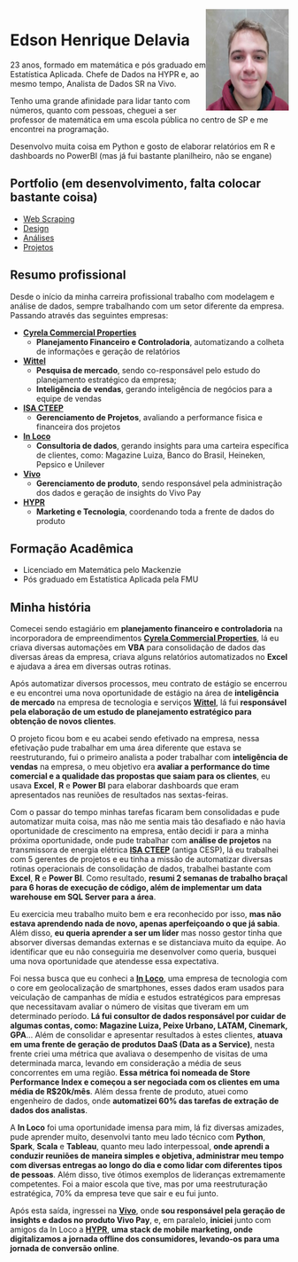 <img align="right" width="150" height="183" src="https://github.com/the-data-dude/portfolio/blob/master/profile_utils/me.jpg?raw=true">

# Edson Henrique Delavia

23 anos, formado em matemática e pós graduado em Estatística Aplicada. Chefe de Dados na HYPR e, ao mesmo tempo, Analista de Dados SR na Vivo.

Tenho uma grande afinidade para lidar tanto com números, quanto com pessoas, cheguei a ser professor de matemática em uma escola pública no centro de SP e me encontrei na programação.

Desenvolvo muita coisa em Python e gosto de elaborar relatórios em R e dashboards no PowerBI (mas já fui bastante planilheiro, não se engane)

## Portfolio (em desenvolvimento, falta colocar bastante coisa)

- [Web Scraping](https://github.com/the-data-dude/portfolio/tree/master/web-scraping)
- [Design]()
- [Análises](https://github.com/the-data-dude/portfolio/tree/master/analysis)
- [Projetos](https://github.com/the-data-dude/portfolio/tree/master/projects)

## Resumo profissional

Desde o início da minha carreira profissional trabalho com modelagem e análise de dados, sempre trabalhando com um setor diferente da empresa. Passando através das seguintes empresas:

- [**Cyrela Commercial Properties**](http://www.ccpsa.com.br/pb/)
  - **Planejamento Financeiro e Controladoria**, automatizando a colheta de informações e geração de relatórios
- [**Wittel**](https://www.wittel.com/)
  - **Pesquisa de mercado**, sendo co-responsável pelo estudo do planejamento estratégico da empresa;
  - **Inteligência de vendas**, gerando inteligência de negócios para a equipe de vendas
- [**ISA CTEEP**](http://www.isacteep.com.br/)
  - **Gerenciamento de Projetos**, avaliando a performance fisica e financeira dos projetos
- [**In Loco**](https://www.inloco.com.br/)
  - **Consultoria de dados**, gerando insights para uma carteira específica de clientes, como: Magazine Luiza, Banco do Brasil, Heineken, Pepsico e Unilever
- [**Vivo**](https://www.vivo.com.br/)
  - **Gerenciamento de produto**, sendo responsável pela administração dos dados e geração de insights do Vivo Pay
- [**HYPR**](https://www.hypr.mobi/)
  - **Marketing e Tecnologia**, coordenando toda a frente de dados do produto

## Formação Acadêmica

- Licenciado em Matemática pelo Mackenzie
- Pós graduado em Estatística Aplicada pela FMU


## Minha história
Comecei sendo estagiário em **planejamento financeiro e controladoria** na incorporadora de empreendimentos [**Cyrela Commercial Properties**](http://www.ccpsa.com.br/pb/), lá eu criava diversas automações em **VBA** para consolidação de dados das diversas áreas da empresa, criava alguns relatórios automatizados no **Excel** e ajudava a área em diversas outras rotinas. 

Após automatizar diversos processos, meu contrato de estágio se encerrou e eu encontrei uma nova oportunidade de estágio na área de **inteligência de mercado** na empresa de tecnologia e serviços [**Wittel**](https://www.wittel.com/), lá fui **responsável pela elaboração de um estudo de planejamento estratégico para obtenção de novos clientes**.

O projeto ficou bom e eu acabei sendo efetivado na empresa, nessa efetivação pude trabalhar em uma área diferente que estava se reestruturando, fui o primeiro analista a poder trabalhar com **inteligência de vendas** na empresa, o meu objetivo era **avaliar a performance do time comercial e a qualidade das propostas que saiam para os clientes**, eu usava **Excel**, **R** e **Power BI** para elaborar dashboards que eram apresentados nas reuniões de resultados nas sextas-feiras.

Com o passar do tempo minhas tarefas ficaram bem consolidadas e pude automatizar muita coisa, mas não me sentia mais tão desafiado e não havia oportunidade de crescimento na empresa, então decidi ir para a minha próxima oportunidade, onde pude trabalhar com **análise de projetos** na transmissora de energia elétrica [**ISA CTEEP**](http://www.isacteep.com.br/) (antiga CESP), lá eu trabalhei com 5 gerentes de projetos e eu tinha a missão de automatizar diversas rotinas operacionais de consolidação de dados, trabalhei bastante com **Excel**, **R** e **Power BI**. Como resultado, **resumi 2 semanas de trabalho braçal para 6 horas de execução de código, além de implementar um data warehouse em SQL Server para a área**.

Eu exercicia meu trabalho muito bem e era reconhecido por isso, **mas não estava aprendendo nada de novo, apenas aperfeiçoando o que já sabia**. Além disso, **eu queria aprender a ser um líder** mas nosso gestor tinha que absorver diversas demandas externas e se distanciava muito da equipe. Ao identificar que eu não conseguiria me desenvolver como queria, busquei uma nova oportunidade que atendesse essa expectativa.

Foi nessa busca que eu conheci a [**In Loco**](https://www.inloco.com.br/), uma empresa de tecnologia com o core em geolocalização de smartphones, esses dados eram usados para veiculação de campanhas de mídia e estudos estratégicos para empresas que necessitavam avaliar o número de visitas que tiveram em um determinado período. **Lá fui consultor de dados responsável por cuidar de algumas contas, como: Magazine Luiza, Peixe Urbano, LATAM, Cinemark, GPA**... Além de consolidar e apresentar resultados à estes clientes, **atuava em uma frente de geração de produtos DaaS (Data as a Service)**, nesta frente criei uma métrica que avaliava o desempenho de visitas de uma determinada marca, levando em consideração a média de seus concorrentes em uma região. **Essa métrica foi nomeada de Store Performance Index e começou a ser negociada com os clientes em uma média de R$20k/mês**. Além dessa frente de produto, atuei como engenheiro de dados, onde **automatizei 60% das tarefas de extração de dados dos analistas**.

A **In Loco** foi uma oportunidade imensa para mim, lá fiz diversas amizades, pude aprender muito, desenvolvi tanto meu lado técnico com **Python**, **Spark**, **Scala** e **Tableau**, quanto meu lado interpessoal, **onde aprendi a conduzir reuniões de maneira simples e objetiva, administrar meu tempo com diversas entregas ao longo do dia e como lidar com diferentes tipos de pessoas**. Além disso, tive ótimos exemplos de lideranças extremamente competentes. Foi a maior escola que tive, mas por uma reestruturação estratégica, 70% da empresa teve que sair e eu fui junto.

Após esta saída, ingressei na [**Vivo**](https://www.vivo.com.br/), onde **sou responsável pela geração de insights e dados no produto Vivo Pay**, e, em paralelo, **iniciei** junto com amigos da In Loco a [**HYPR**](https://www.hypr.mobi/), **uma stack de mobile marketing, onde digitalizamos a jornada offline dos consumidores, levando-os para uma jornada de conversão online**.
